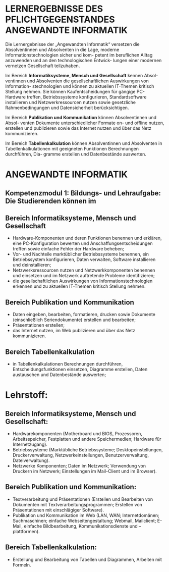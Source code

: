 # LERNERGEBNISSE DES PFLICHTGEGENSTANDES ANGEWANDTE INFORMATIK 

Die Lernergebnisse der „Angewandten Informatik“ versetzen die Absolventinnen
und Absolventen in die Lage, moderne Informationstechnologien sicher und kom-
petent im beruflichen Alltag anzuwenden und an den technologischen Entwick-
lungen einer modernen vernetzen Gesellschaft teilzuhaben.

Im Bereich **Informatiksysteme, Mensch und Gesellschaft** kennen Absol-
ventinnen und Absolventen die gesellschaftlichen Auswirkungen von Information-
stechnologien und können zu aktuellen IT-Themen kritisch Stellung nehmen. Sie
können Kaufentscheidungen für gängige PC-Hardware treffen, Betriebssysteme
konfigurieren, Standardsoftware installieren und Netzwerkressourcen nutzen
sowie gesetzliche Rahmenbedingungen und Datensicherheit berücksichtigen.

Im Bereich **Publikation und Kommunikation** können Absolventinnen und Absol-
venten Dokumente unterschiedlicher Formate on- und offline nutzen, erstellen
und publizieren sowie das Internet nutzen und über das Netz kommunizieren.

Im Bereich **Tabellenkalkulation** können Absolventinnen und Absolventen in
Tabellenkalkulationen mit geeigneten Funktionen Berechnungen durchführen, Dia-
gramme erstellen und Datenbestände auswerten.


# ANGEWANDTE INFORMATIK 

## Kompetenzmodul 1: Bildungs- und Lehraufgabe: Die Studierenden können im 

## Bereich Informatiksysteme, Mensch und Gesellschaft 

- Hardware-Komponenten und deren Funktionen benennen und erklären, eine PC-Konfiguration bewerten und Anschaffungsentscheidungen treffen sowie einfache Fehler der Hardware beheben;
- Vor- und Nachteile marktüblicher Betriebssysteme benennen, ein Betriebssystem konfigurieren, Daten verwalten, Software installieren und deinstallieren;
- Netzwerksressourcen nutzen und Netzwerkkomponenten benennen und einsetzen und im Netzwerk auftretende Probleme identifizieren; 
- die gesellschaftlichen Auswirkungen von Informationstechnologien erkennen und zu aktuellen IT-Themen kritisch Stellung nehmen. 

## Bereich Publikation und Kommunikation 

- Daten eingeben, bearbeiten, formatieren, drucken sowie Dokumente (einschließlich Seriendokumente) erstellen und bearbeiten; 
- Präsentationen erstellen; 
- das Internet nutzen, im Web publizieren und über das Netz kommunizieren. 

## Bereich Tabellenkalkulation 
 
- in Tabellenkalkulationen Berechnungen durchführen, Entscheidungsfunktionen einsetzen, Diagramme erstellen, Daten austauschen und Datenbestände auswerten; 

# Lehrstoff: 

## Bereich Informatiksysteme, Mensch und Gesellschaft: 

- Hardwarekomponenten (Motherboard und BIOS, Prozessoren, Arbeitsspeicher, Festplatten und andere Speichermedien; Hardware für Internetzugang). 
- Betriebssysteme (Marktübliche Betriebssysteme; Desktopeinstellungen, Druckerverwaltung, Netzwerkeinstellungen, Benutzerverwaltung, Dateiverwaltung). 
- Netzwerke Komponenten; Daten im Netzwerk; Verwendung von Druckern im Netzwerk; Einstellungen im Mail-Client und im Browser). 

## Bereich Publikation und Kommunikation: 

- Textverarbeitung und Präsentationen (Erstellen und Bearbeiten von Dokumenten mit Textverarbeitungsprogrammen; Erstellen von Präsentationen mit einschlägiger Software). 
- Publikation und Kommunikation im Web (LAN, WAN; Internetdomänen; Suchmaschinen; einfache Webseitengestaltung; Webmail, Mailclient; E-Mail, einfache Bildbearbeitung, Kommunikationsdienste und –plattformen). 

## Bereich Tabellenkalkulation: 

- Erstellung und Bearbeitung von Tabellen und Diagrammen, Arbeiten mit Formeln. 
